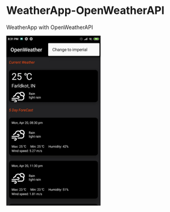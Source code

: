 # WeatherApp-OpenWeatherAPI
WeatherApp with OpenWeatherAPI

<a href="url"><img src="https://github.com/ManbirKakkar/WeatherApp-OpenWeatherAPI/blob/master/app_screenshot.jpg" height="450" width="250" ></a>

